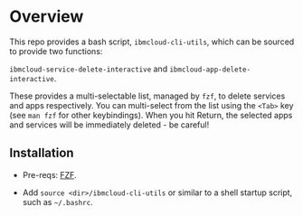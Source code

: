 # Overview

This repo provides a bash script, `ibmcloud-cli-utils`, which can be sourced
to provide two functions:

`ibmcloud-service-delete-interactive` and `ibmcloud-app-delete-interactive`.

These provides a multi-selectable list, managed by `fzf`, to delete services
and apps respectively. You can multi-select from the list using the `<Tab>`
key (see `man fzf` for other keybindings). When you hit Return, the selected
apps and services will be immediately deleted - be careful!

## Installation

* Pre-reqs: [FZF](https://github.com/junegunn/fzf).

* Add `source <dir>/ibmcloud-cli-utils` or similar to a shell startup script,
  such as `~/.bashrc`.
